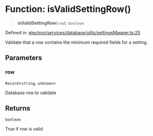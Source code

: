 # Function: isValidSettingRow()

> **isValidSettingRow**(`row`): `boolean`

Defined in: [electron/services/database/utils/settingsMapper.ts:25](https://github.com/Nick2bad4u/Uptime-Watcher/blob/2a45eeb1723f8f7089001af2c92aa07d82dfe7e4/electron/services/database/utils/settingsMapper.ts#L25)

Validate that a row contains the minimum required fields for a setting.

## Parameters

### row

`Record`\<`string`, `unknown`\>

Database row to validate

## Returns

`boolean`

True if row is valid
